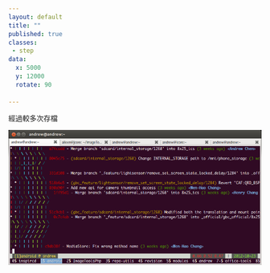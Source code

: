 ```yaml
---
layout: default
title: ""
published: true
classes:
 - step
data:
  x: 5000
  y: 12000
  rotate: 90

---
```


經過較多次存檔

![git-lg](git-lg.png)


